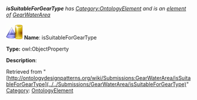 ___isSuitableForGearType__ has [Category:OntologyElement](../../Category/OntologyElement "Category:OntologyElement") and is an [element of](../../Property/ElementOf "Property:ElementOf") [GearWaterArea](../../Submissions/GearWaterArea "Submissions:GearWaterArea")_


  




[![ObjectProperty](../../images/thumb/c/c3/ObjectProperty.gif/45px-ObjectProperty.gif)](../../Image/ObjectProperty.gif "ObjectProperty")
__Name__: isSuitableForGearType 


__Type:__ owl:ObjectProperty 


__Description__: 





Retrieved from "[http://ontologydesignpatterns.org/wiki/Submissions:GearWaterArea/isSuitableForGearType](../../Submissions/GearWaterArea/isSuitableForGearType)"
 [Category](http://ontologydesignpatterns.org/wiki/Special:Categories "Special:Categories"): [OntologyElement](../../Category/OntologyElement "Category:OntologyElement")